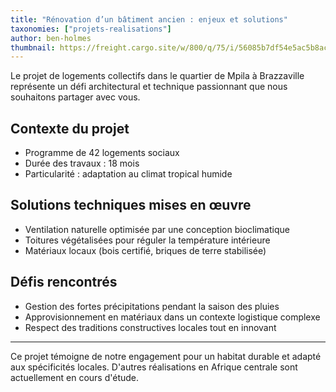 ```yaml
---
title: "Rénovation d’un bâtiment ancien : enjeux et solutions"
taxonomies: ["projets-realisations"]
author: ben-holmes
thumbnail: https://freight.cargo.site/w/800/q/75/i/56085b7df54e5ac5b8ac54ddd939e57358979446f26d7c1dc0d1e44ce7b4b6f6/Here30_spread_p88.jpg
---
```


Le projet de logements collectifs dans le quartier de Mpila à Brazzaville représente un défi architectural et technique passionnant que nous souhaitons partager avec vous.

## Contexte du projet

- Programme de 42 logements sociaux
- Durée des travaux : 18 mois
- Particularité : adaptation au climat tropical humide

## Solutions techniques mises en œuvre

- Ventilation naturelle optimisée par une conception bioclimatique
- Toitures végétalisées pour réguler la température intérieure
- Matériaux locaux (bois certifié, briques de terre stabilisée)

## Défis rencontrés

- Gestion des fortes précipitations pendant la saison des pluies
- Approvisionnement en matériaux dans un contexte logistique complexe
- Respect des traditions constructives locales tout en innovant

---

Ce projet témoigne de notre engagement pour un habitat durable et adapté aux spécificités locales. D'autres réalisations en Afrique centrale sont actuellement en cours d'étude.
